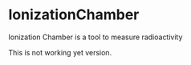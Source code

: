# IonizationChamber
Ionization Chamber is a tool to measure radioactivity

This is not working yet version.
